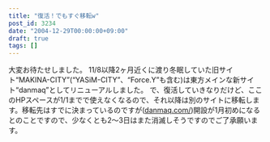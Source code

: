 ```yaml
---
title: "復活！でもすぐ移転w"
post_id: 3234
date: "2004-12-29T00:00:00+09:00"
draft: true
tags: []
---
```



大変お待たせしました。 11/8以降2ヶ月近くに渡り冬眠していた旧サイト“MAKINA-CITY”(“YASiM-CITY”、“Force.Y”も含む)は東方メインな新サイト“danmaq”としてリニューアルしました。  で、復活していきなりだけど、ここのHPスペースが1/1までで使えなくなるので、それ以降は別のサイトに移転します。移転先はすでに決まっているのですが([danmaq.com/](https://danmaq.com/))開設が1月初めになるとのことですので、少なくとも2～3日はまた消滅しそうですのでご了承願います。
